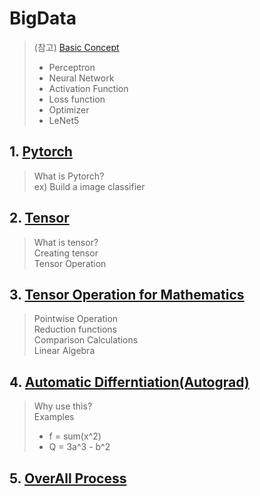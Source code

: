 # BigData
> (참고) [Basic Concept](./basic_concept.md)
> - Perceptron
> - Neural Network
> - Activation Function
> - Loss function
> - Optimizer
> - LeNet5

## 1. [Pytorch](./Pytorch.ipynb)
> What is Pytorch? <br>
>   ex) Build a image classifier

## 2. [Tensor](./tensor.ipynb)
> What is tensor? <br>
> Creating tensor <br>
> Tensor Operation

## 3. [Tensor Operation for Mathematics](./Tensor_Operation_for_Mathematics.ipynb)
> Pointwise Operation <br>
> Reduction functions <br>
> Comparison Calculations <br>
> Linear Algebra

## 4. [Automatic Differntiation(Autograd)](./Tensor_Operation_for_Mathematics.ipynb)
> Why use this? <br>
> Examples
>   - f = sum(x^2)
>   - Q = 3a^3 - b^2

## 5. [OverAll Process](./model_development.ipynb)
